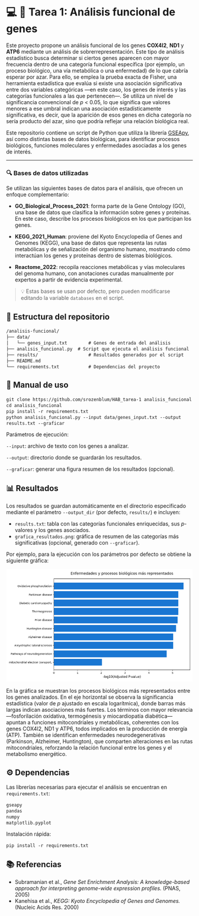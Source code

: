 
# 💻 🧬 Tarea 1: Análisis funcional de genes

Este proyecto propone un análisis funcional de los genes **COX4I2**, **ND1** y **ATP6** mediante un análisis de sobrerrepresentación.
Este tipo de análisis estadístico busca determinar si ciertos genes aparecen con mayor frecuencia dentro de una categoría funcional específica (por ejemplo, un proceso biológico, una vía metabólica o una enfermedad) de lo que cabría esperar por azar.
Para ello, se emplea la prueba exacta de Fisher, una herramienta estadística que evalúa si existe una asociación significativa entre dos variables categóricas —en este caso, los genes de interés y las categorías funcionales a las que pertenecen—.
Se utiliza un nivel de significancia convencional de _p_ < 0.05, lo que significa que valores menores a ese umbral indican una asociación estadísticamente significativa, es decir, que la aparición de esos genes en dicha categoría no sería producto del azar, sino que podría reflejar una relación biológica real.

Este repositorio contiene un script de Python que utiliza la librería [GSEApy](https://gseapy.readthedocs.io/),
así como distintas bases de datos biológicas,
para identificar procesos biológicos, funciones moleculares y enfermedades asociadas a los genes de interés.

____

### 🔍 Bases de datos utilizadas

Se utilizan las siguientes bases de datos para el análisis, que ofrecen un enfoque complementario:

- **GO_Biological_Process_2021**: forma parte de la Gene Ontology (GO), una base de datos que clasifica la información sobre genes y proteínas. En este caso, describe los procesos biológicos
en los que participan los genes.

- **KEGG_2021_Human**: proviene del Kyoto Encyclopedia of Genes and Genomes (KEGG), una base de datos que representa las rutas metabólicas y de señalización del organismo humano, mostrando cómo interactúan los genes y proteínas dentro de sistemas biológicos.

- **Reactome_2022**: recopila reacciones metabólicas y vías moleculares del genoma humano, con anotaciones curadas manualmente por expertos a partir de evidencia experimental.

> 💡 Estas bases se usan por defecto, pero pueden modificarse editando la variable `databases` en el script.

## 📁 Estructura del repositorio

```
/analisis-funcional/
├── data/
│   └── genes_input.txt        # Genes de entrada del análisis
├── analisis_funcional.py  # Script que ejecuta el análisis funcional
├── results/                   # Resultados generados por el script
├── README.md                  
└── requirements.txt           # Dependencias del proyecto
```

## 🚀 Manual de uso

```
git clone https://github.com/srozenblum/HAB_tarea-1 analisis_funcional
cd analisis_funcional
pip install -r requirements.txt
python analisis_funcional.py --input data/genes_input.txt --output results.txt --graficar
```

Parámetros de ejecución:

`--input`: archivo de texto con los genes a analizar.

`--output`: directorio donde se guardarán los resultados.

`--graficar`: generar una figura resumen de los resultados (opcional).

## 📊 Resultados

Los resultados se guardan automáticamente en el directorio especificado mediante el parámetro `--output_dir` (por defecto, `results/`) e incluyen:

- `results.txt`:  tabla con las categorías funcionales enriquecidas, sus _p_-valores y los genes asociados.
- `grafica_resultados.png`: gráfica de resumen de las categorías más significativas (opcional, generado con `--graficar`).

Por ejemplo, para la ejecución con los parámetros por defecto se obtiene la siguiente gráfica:

![Gráfico de términos enriquecidos](results/grafica_resultados.png)

En la gráfica se muestran los procesos biológicos más representados entre los genes analizados.
En el eje horizontal se observa la significancia estadística (valor de _p_ ajustado en escala logarítmica), donde barras más largas indican asociaciones más fuertes.
Los términos con mayor relevancia —fosforilación oxidativa, termogénesis y miocardiopatía diabética— apuntan a funciones mitocondriales y metabólicas, coherentes con los genes COX4I2, ND1 y ATP6, todos implicados en la producción de energía (ATP).
También se identifican enfermedades neurodegenerativas (Parkinson, Alzheimer, Huntington), que comparten alteraciones en las rutas mitocondriales, reforzando la relación funcional entre los genes y el metabolismo energético.

## ⚙️ Dependencias

Las librerías necesarias para ejecutar el análisis se encuentran en `requirements.txt`:

```
gseapy
pandas
numpy
matplotlib.pyplot
```

Instalación rápida:
```
pip install -r requirements.txt
```

## 📚 Referencias
- Subramanian et al., _Gene Set Enrichment Analysis: A knowledge-based approach for interpreting genome-wide expression profiles._ (PNAS, 2005)
- Kanehisa et al., _KEGG: Kyoto Encyclopedia of Genes and Genomes._ (Nucleic Acids Res. 2000)